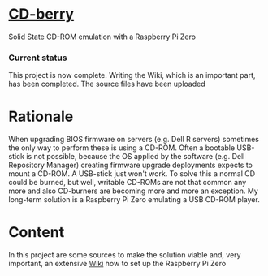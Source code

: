 # [CD-berry](https://github.com/frank1119/CD-berry)
Solid State CD-ROM emulation with a Raspberry Pi Zero

### Current status
This project is now complete. Writing the Wiki, which is an important part, has been completed. The source files have been uploaded

# Rationale
When upgrading BIOS firmware on servers (e.g. Dell R<number> servers) sometimes the only way to perform these is using a CD-ROM. Often a bootable USB-stick is not possible, because the OS applied by the software (e.g. Dell Repository Manager) creating firmware upgrade deployments expects to mount a CD-ROM. A USB-stick just won't work.
To solve this a normal CD could be burned, but well, writable CD-ROMs are not that common any more and also CD-burners are becoming more and more an exception.
My long-term solution is a Raspberry Pi Zero emulating a USB CD-ROM player.
  
# Content
In this project are some sources to make the solution viable and, very important, an extensive [Wiki](https://github.com/frank1119/CD-berry/wiki) how to set up the Raspberry Pi Zero
